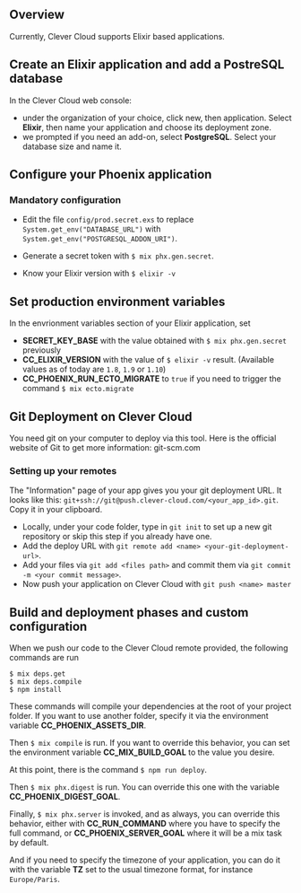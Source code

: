 ## Overview
Currently, Clever Cloud supports Elixir based applications.

## Create an Elixir application and add a PostreSQL database

In the Clever Cloud web console:
- under the organization of your choice, click new, then application. Select **Elixir**, then name your application and choose its deployment zone.
- we prompted if you need an add-on, select **PostgreSQL**. Select your database size and name it.

## Configure your Phoenix application

### Mandatory configuration

- Edit the file `config/prod.secret.exs` to replace `System.get_env("DATABASE_URL")` with `System.get_env("POSTGRESQL_ADDON_URI")`.

- Generate a secret token with `$ mix phx.gen.secret`.

- Know your Elixir version with `$ elixir -v`

## Set production environment variables

In the envrionment variables section of your Elixir application, set

- **SECRET_KEY_BASE** with the value obtained with `$ mix phx.gen.secret` previously
- **CC_ELIXIR_VERSION** with the value of `$ elixir -v` result. (Available values as of today are `1.8`, `1.9` or `1.10`)
- **CC_PHOENIX_RUN_ECTO_MIGRATE** to `true` if you need to trigger the command `$ mix ecto.migrate`

## Git Deployment on Clever Cloud
You need git on your computer to deploy via this tool. Here is the official website of Git to get more information: git-scm.com

### Setting up your remotes


The "Information" page of your app gives you your git deployment URL. It looks like this:
`git+ssh://git@push.clever-cloud.com/<your_app_id>.git`. Copy it in your clipboard.


- Locally, under your code folder, type in `git init` to set up a new git repository or skip this step if you already have one.
- Add the deploy URL with `git remote add <name> <your-git-deployment-url>`.
- Add your files via `git add <files path>` and commit them via `git commit -m <your commit message>`.
- Now push your application on Clever Cloud with `git push <name> master`


## Build and deployment phases and custom configuration

When we push our code to the Clever Cloud remote provided, the following commands are run
```
$ mix deps.get
$ mix deps.compile
$ npm install
```
These commands will compile your dependencies at the root of your project folder. If you want to use another folder, specify it via the environment variable **CC_PHOENIX_ASSETS_DIR**.

Then `$ mix compile` is run. If you want to override this behavior, you can set the environment variable **CC_MIX_BUILD_GOAL** to the value you desire.

At this point, there is the command `$ npm run deploy`.

Then `$ mix phx.digest` is run. You can override this one with the variable **CC_PHOENIX_DIGEST_GOAL**.

Finally, `$ mix phx.server` is invoked, and as always, you can override this behavior, either with **CC_RUN_COMMAND** where you have to specify the full command, or **CC_PHOENIX_SERVER_GOAL** where it will be a mix task by default.

And if you need to specify the timezone of your application, you can do it with the variable **TZ** set to the usual timezone format, for instance `Europe/Paris`.
